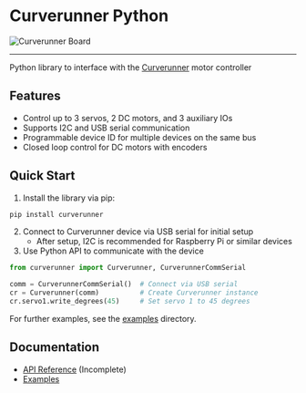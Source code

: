 # Curverunner Python
![Curverunner Board](assets/curverunner_board.png)

---

Python library to interface with the [Curverunner](https://github.com/connor-belli/CurverunnerFW/tree/main) motor controller

## Features
 * Control up to 3 servos, 2 DC motors, and 3 auxiliary IOs
 * Supports I2C and USB serial communication
 * Programmable device ID for multiple devices on the same bus
 * Closed loop control for DC motors with encoders

## Quick Start
1. Install the library via pip:
```bash
pip install curverunner
```
2. Connect to Curverunner device via USB serial for initial setup
    * After setup, I2C is recommended for Raspberry Pi or similar devices
3. Use Python API to communicate with the device
```python
from curverunner import Curverunner, CurverunnerCommSerial

comm = CurverunnerCommSerial()  # Connect via USB serial
cr = Curverunner(comm)          # Create Curverunner instance
cr.servo1.write_degrees(45)     # Set servo 1 to 45 degrees
```

For further examples, see the [examples](examples/) directory.

## Documentation
* [API Reference](https://curverunner.readthedocs.io/en/latest/) (Incomplete)
* [Examples](examples/)


